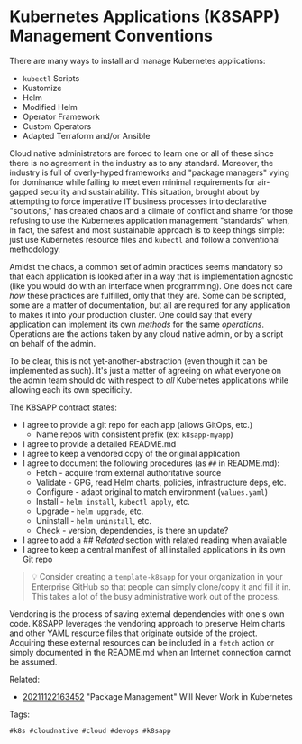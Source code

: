 # Kubernetes Applications (K8SAPP) Management Conventions

There are many ways to install and manage Kubernetes applications:

* `kubectl` Scripts
* Kustomize
* Helm
* Modified Helm
* Operator Framework
* Custom Operators
* Adapted Terraform and/or Ansible

Cloud native administrators are forced to learn one or all of these
since there is no agreement in the industry as to any standard.
Moreover, the industry is full of overly-hyped frameworks and "package
managers" vying for dominance while failing to meet even minimal
requirements for air-gapped security and sustainability. This situation,
brought about by attempting to force imperative IT business processes
into declarative "solutions," has created chaos and a climate of
conflict and shame for those refusing to use the Kubernetes application
management "standards" when, in fact, the safest and most sustainable
approach is to keep things simple: just use Kubernetes resource files
and `kubectl` and follow a conventional methodology.

Amidst the chaos, a common set of admin practices seems mandatory so
that each application is looked after in a way that is implementation
agnostic (like you would do with an interface when programming). One
does not care *how* these practices are fulfilled, only that they are.
Some can be scripted, some are a matter of documentation, but all are
required for any application to makes it into your production cluster.
One could say that every application can implement its own *methods* for
the same *operations*. Operations are the actions taken by any cloud
native admin, or by a script on behalf of the admin. 

To be clear, this is not yet-another-abstraction (even though it can be
implemented as such). It's just a matter of agreeing on what everyone on
the admin team should do with respect to *all* Kubernetes applications
while allowing each its own specificity.

The K8SAPP contract states:

* I agree to provide a git repo for each app (allows GitOps, etc.)
  * Name repos with consistent prefix (ex: `k8sapp-myapp`)
* I agree to provide a detailed README.md
* I agree to keep a vendored copy of the original application
* I agree to document the following procedures (as `##` in README.md):
    * Fetch - acquire from external authoritative source
    * Validate - GPG, read Helm charts, policies, infrastructure deps, etc.
    * Configure - adapt original to match environment (`values.yaml`)
    * Install - `helm install`, `kubectl apply`, etc.
    * Upgrade - `helm upgrade`, etc.
    * Uninstall - `helm uninstall`, etc.
    * Check - version, dependencies, is there an update?
* I agree to add a *## Related* section with related reading when
  available
* I agree to keep a central manifest of all installed applications in
  its own Git repo

> 💡
> Consider creating a `template-k8sapp` for your organization in your
> Enterprise GitHub so that people can simply clone/copy it and fill it
> in. This takes a lot of the busy administrative work out of the
> process.

Vendoring is the process of saving external dependencies with one's own
code. K8SAPP leverages the vendoring approach to preserve Helm charts and
other YAML resource files that originate outside of the project.
Acquiring these external resources can be included in a `fetch` action
or simply documented in the README.md when an Internet connection cannot
be assumed.

Related:

* [20211122163452](/20211122163452/) "Package Management" Will Never Work in Kubernetes

Tags:

    #k8s #cloudnative #cloud #devops #k8sapp
